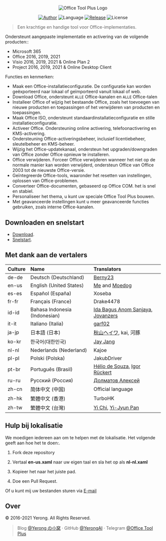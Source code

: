 #

<p align="center">
<img alt="Office Tool Plus Logo" src="https://otp.landian.vip/static/images/logo.png"/>
</p>

<p align="center">
<a href="https://www.coolhub.top/" target="_blank"><img alt="Author" src="https://img.shields.io/badge/Author-Yerong-blue?style=flat-square"/></a>
<img alt="Language" src="https://img.shields.io/badge/Language-C%23-green?style=flat-square"/>
<a href="https://otp.landian.vip/" target="_blank"><img alt="Release" src="https://img.shields.io/github/v/release/YerongAI/Office-Tool?style=flat-square"/></a>
<img alt="License" src="https://img.shields.io/github/license/YerongAI/Office-Tool?style=flat-square"/>
</p>

> Een krachtige en handige tool voor Office-implementaties.

Ondersteunt aangepaste implementatie en activering van de volgende producten::

- Microsoft 365
- Office 2016, 2019, 2021
- Visio 2016, 2019, 2021 & Online Plan 2
- Project 2016, 2019, 2021 & Online Desktop Client

Functies en kenmerken:

- Maak een Office-installatieconfiguratie. De configuratie kan worden geëxporteerd naar lokaal of geïmporteerd vanuit lokaal of web.
- Download Office, ondersteunt `ALLE` Office-kanalen en `ALLE` Office-talen
- Installeer Office of wijzig het bestaande Office, zoals het toevoegen van nieuwe producten en toepassingen of het verwijderen van producten en toepassingen.
- Maak Office ISO, ondersteunt standaardinstallatieconfiguratie en stille installatieconfiguratie.
- Activeer Office. Ondersteuning online activering, telefoonactivering en KMS-activering.
- Ondersteuning Office-activeringsbeheer, inclusief licentiebeheer, sleutelbeheer en KMS-beheer.
- Wijzig het Office-updatekanaal, ondersteun het upgraden/downgraden van Office zonder Office opnieuw te installeren.
- Office verwijderen. Forceer Office verwijderen wanneer het niet op de normale manier kan worden verwijderd, ondersteun Office van Office 2003 tot de nieuwste Office-versie.
- Geïntegreerde Office-tools, waaronder het resetten van instellingen, oplossen van Office-problemen.
- Converteer Office-documenten, gebaseerd op Office COM. het is snel en stabiel.
- Personaliseer het thema, u kunt uw speciale Office Tool Plus bouwen.
- Met geavanceerde instellingen kunt u meer geavanceerde functies gebruiken, zoals interne Office-kanalen.

## Downloaden en snelstart

- [Download](https://help.coolhub.top/start/download.html).
- [Snelstart](https://help.coolhub.top/).

## Met dank aan de vertalers

| Culture | Name | Translators |
| :-- | :-- | :-- |
de-de | Deutsch (Deutschland) | [Berny23](https://steamcommunity.com/id/Berny23)
en-us | English (United States) | [Me](https://github.com/YerongAI) and [Moedog](https://prprpr.love)
es-es | Español (España) | Xoseba
fr-fr | Français (France) | Drake4478
id-id | Bahasa Indonesia (Indonesian) | [Ida Bagus Anom Sanjaya](https://fb.me/Anom.Sanjaya17), [Jovanzers](https://github.com/jovanzers)
it-it | Italiano (Italia) | [garf02](https://github.com/garf02)
ja-jp | 日本語 (日本) | [秋山ヘイワ](https://github.com/akio1321), kai, 河豚
ko-kr | 한국어(대한민국) | [Jay Jang](http://www.yaeyaya.com)
nl-nl | Nederlands (Nederland) | Kajoe
pl-pl | Polski (Polska) | JakubDriver
pt-br | Português (Brasil) | [Hélio de Souza](https://tinyurl.com/hdstec), [Igor Rückert](https://github.com/igorruckert)
ru-ru | Русский (Россия) | [Долматов Алексей](https://github.com/iDolmatov)
zh-cn | 简体中文 (中国) | Official language
zh-hk | 繁體中文 (香港) | TurboHK
zh-tw | 繁體中文 (台灣) | [Yi Chi](https://www.cotpear.com), [Yi-Jyun Pan](https://github.com/pan93412)

## Hulp bij lokalisatie

We moedigen iedereen aan om te helpen met de lokalisatie. Het volgende geeft aan hoe het te doen:.

1. Fork deze repository

2. Vertaal **en-us.xaml** naar uw eigen taal en sla het op als **nl-nl.xaml**

3. Kopieer het naar het juiste pad.

4. Doe een Pull Request.

Of u kunt mij uw bestanden sturen via [E-mail](mailto:yerong@coolhub.top)

## Over

© 2016-2021 Yerong. All Rights Reserved.

> Blog [@Yerong の小窝](https://www.coolhub.top/) · GitHub [@YerongAI](https://github.com/YerongAI) · Telegram [@Office Tool Plus](https://t.me/otp_channel)
